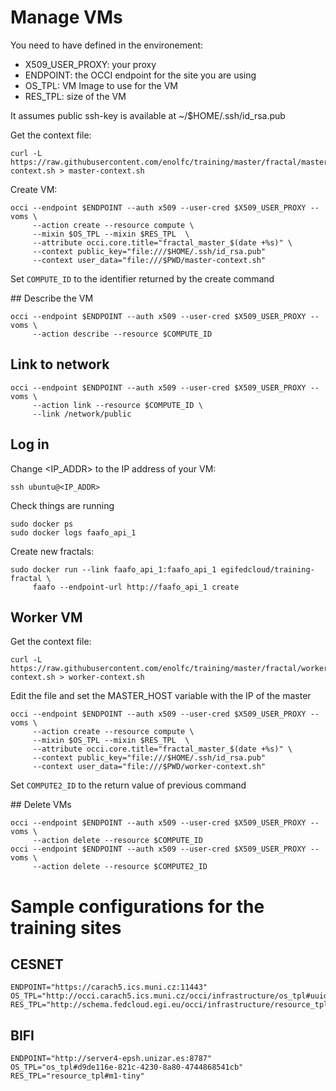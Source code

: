
# Manage VMs

You need to have defined in the environement:
- X509_USER_PROXY: your proxy 
- ENDPOINT: the OCCI endpoint for the site you are using
- OS_TPL: VM Image to use for the VM
- RES_TPL: size of the VM

It assumes public ssh-key is available at ~/$HOME/.ssh/id_rsa.pub

Get the context file:
```
curl -L https://raw.githubusercontent.com/enolfc/training/master/fractal/master-context.sh > master-context.sh
```

Create VM:
```
occi --endpoint $ENDPOINT --auth x509 --user-cred $X509_USER_PROXY --voms \
     --action create --resource compute \
     --mixin $OS_TPL --mixin $RES_TPL  \
     --attribute occi.core.title="fractal_master_$(date +%s)" \
     --context public_key="file:///$HOME/.ssh/id_rsa.pub"
     --context user_data="file:///$PWD/master-context.sh"
```

Set `COMPUTE_ID` to the identifier returned by the create command

## Describe the VM

```
occi --endpoint $ENDPOINT --auth x509 --user-cred $X509_USER_PROXY --voms \
     --action describe --resource $COMPUTE_ID
```

## Link to network

```
occi --endpoint $ENDPOINT --auth x509 --user-cred $X509_USER_PROXY --voms \
     --action link --resource $COMPUTE_ID \
     --link /network/public 
```

## Log in

Change <IP_ADDR> to the IP address of your VM:
```
ssh ubuntu@<IP_ADDR>
```

Check things are running
```
sudo docker ps 
sudo docker logs faafo_api_1
```

Create new fractals:
```
sudo docker run --link faafo_api_1:faafo_api_1 egifedcloud/training-fractal \
	 faafo --endpoint-url http://faafo_api_1 create
```

## Worker VM

Get the context file:
```
curl -L https://raw.githubusercontent.com/enolfc/training/master/fractal/worker-context.sh > worker-context.sh
```

Edit the file and set the MASTER_HOST variable with the IP of the master

```
occi --endpoint $ENDPOINT --auth x509 --user-cred $X509_USER_PROXY --voms \
     --action create --resource compute \
     --mixin $OS_TPL --mixin $RES_TPL  \
     --attribute occi.core.title="fractal_master_$(date +%s)" \
     --context public_key="file:///$HOME/.ssh/id_rsa.pub"
     --context user_data="file:///$PWD/worker-context.sh"
```

Set `COMPUTE2_ID` to the return value of previous command

## Delete VMs

```
occi --endpoint $ENDPOINT --auth x509 --user-cred $X509_USER_PROXY --voms \
     --action delete --resource $COMPUTE_ID
occi --endpoint $ENDPOINT --auth x509 --user-cred $X509_USER_PROXY --voms \
     --action delete --resource $COMPUTE2_ID
```

# Sample configurations for the training sites
## CESNET
```
ENDPOINT="https://carach5.ics.muni.cz:11443"
OS_TPL="http://occi.carach5.ics.muni.cz/occi/infrastructure/os_tpl#uuid_training_fractal_docker_ubuntu_14_04_x86_64_fedcloud_warg_144"
RES_TPL="http://schema.fedcloud.egi.eu/occi/infrastructure/resource_tpl#small"
```

## BIFI
```
ENDPOINT="http://server4-epsh.unizar.es:8787"
OS_TPL="os_tpl#d9de116e-821c-4230-8a80-4744868541cb"
RES_TPL="resource_tpl#m1-tiny"
```
